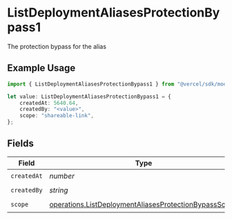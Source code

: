 # ListDeploymentAliasesProtectionBypass1

The protection bypass for the alias

## Example Usage

```typescript
import { ListDeploymentAliasesProtectionBypass1 } from "@vercel/sdk/models/operations";

let value: ListDeploymentAliasesProtectionBypass1 = {
    createdAt: 5640.64,
    createdBy: "<value>",
    scope: "shareable-link",
};
```

## Fields

| Field                                                                                                                          | Type                                                                                                                           | Required                                                                                                                       | Description                                                                                                                    |
| ------------------------------------------------------------------------------------------------------------------------------ | ------------------------------------------------------------------------------------------------------------------------------ | ------------------------------------------------------------------------------------------------------------------------------ | ------------------------------------------------------------------------------------------------------------------------------ |
| `createdAt`                                                                                                                    | *number*                                                                                                                       | :heavy_check_mark:                                                                                                             | N/A                                                                                                                            |
| `createdBy`                                                                                                                    | *string*                                                                                                                       | :heavy_check_mark:                                                                                                             | N/A                                                                                                                            |
| `scope`                                                                                                                        | [operations.ListDeploymentAliasesProtectionBypassScope](../../models/operations/listdeploymentaliasesprotectionbypassscope.md) | :heavy_check_mark:                                                                                                             | N/A                                                                                                                            |